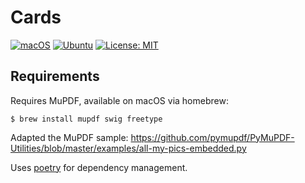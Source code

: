 # Cards

[![macOS](https://github.com/Chuntttttt/Cards/actions/workflows/macos/badge.svg)](https://github.com/Chuntttttt/Cards/actions/workflows/macos.yaml) [![Ubuntu](https://github.com/Chuntttttt/Cards/actions/workflows/ubuntu/badge.svg)](https://github.com/Chuntttttt/Cards/actions/workflows/ubuntu.yaml) [![License: MIT](https://img.shields.io/badge/License-MIT-yellow.svg)](https://opensource.org/licenses/MIT)

## Requirements

Requires MuPDF, available on macOS via homebrew:

`$ brew install mupdf swig freetype`

Adapted the MuPDF sample: https://github.com/pymupdf/PyMuPDF-Utilities/blob/master/examples/all-my-pics-embedded.py

Uses [poetry](https://python-poetry.org) for dependency management.

